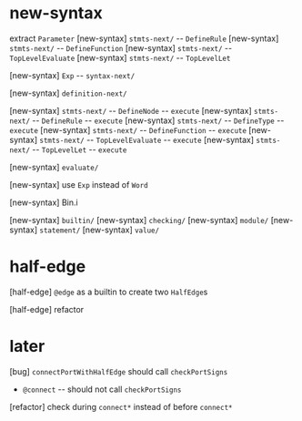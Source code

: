 # new-syntax

extract `Parameter`
[new-syntax] `stmts-next/` -- `DefineRule`
[new-syntax] `stmts-next/` -- `DefineFunction`
[new-syntax] `stmts-next/` -- `TopLevelEvaluate`
[new-syntax] `stmts-next/` -- `TopLevelLet`

[new-syntax] `Exp` -- `syntax-next/`

[new-syntax] `definition-next/`

[new-syntax] `stmts-next/` -- `DefineNode` -- `execute`
[new-syntax] `stmts-next/` -- `DefineRule` -- `execute`
[new-syntax] `stmts-next/` -- `DefineType` -- `execute`
[new-syntax] `stmts-next/` -- `DefineFunction` -- `execute`
[new-syntax] `stmts-next/` -- `TopLevelEvaluate` -- `execute`
[new-syntax] `stmts-next/` -- `TopLevelLet` -- `execute`

[new-syntax] `evaluate/`

[new-syntax] use `Exp` instead of `Word`

[new-syntax] Bin.i

[new-syntax] `builtin/`
[new-syntax] `checking/`
[new-syntax] `module/`
[new-syntax] `statement/`
[new-syntax] `value/`

# half-edge

[half-edge] `@edge` as a builtin to create two `HalfEdge`s

[half-edge] refactor

# later

[bug] `connectPortWithHalfEdge` should call `checkPortSigns`

- `@connect` -- should not call `checkPortSigns`

[refactor] check during `connect*` instead of before `connect*`
